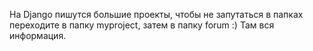 На Django пишутся большие проекты, чтобы не запутаться в папках переходите в папку myproject, затем в папку forum :) Там вся информация.
